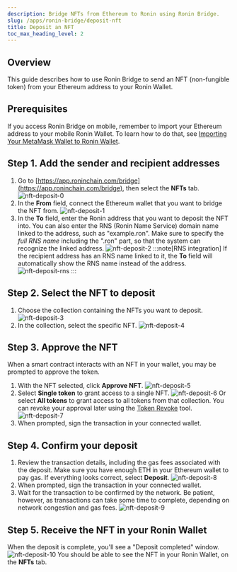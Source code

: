 ```yaml
---
description: Bridge NFTs from Ethereum to Ronin using Ronin Bridge.
slug: /apps/ronin-bridge/deposit-nft
title: Deposit an NFT
toc_max_heading_level: 2
---
```


## Overview

This guide describes how to use Ronin Bridge to send an NFT (non-fungible token) from your Ethereum address to your Ronin Wallet.

## Prerequisites

If you access Ronin Bridge on mobile, remember to import your Ethereum address to your mobile Ronin Wallet. To learn how to do that, see [Importing Your MetaMask Wallet to Ronin Wallet](https://support.roninchain.com/hc/en-us/articles/14862812718107-Importing-Your-MetaMask-Wallet-to-Ronin-Wallet).

## Step 1. Add the sender and recipient addresses

1. Go to [https://app.roninchain.com/bridge](https://app.roninchain.com/bridge), then select the **NFTs** tab.
   ![nft-deposit-0](../assets/nft-deposit-0.png)
2. In the **From** field, connect the Ethereum wallet that you want to bridge the NFT from.
   ![nft-deposit-1](../assets/nft-deposit-1.png)
3. In the **To** field, enter the Ronin address that you want to deposit the NFT into. You can also enter the RNS (Ronin Name Service) domain name linked to the address, such as "example.ron". Make sure to specify the *full RNS name* including the ".ron" part, so that the system can recognize the linked address.
   ![nft-deposit-2](../assets/nft-deposit-2.png)
   :::note[RNS integration]
   If the recipient address has an RNS name linked to it, the **To** field will automatically show the RNS name instead of the address.
   ![nft-deposit-rns](../assets/nft-deposit-rns.png)
   :::

## Step 2. Select the NFT to deposit

1. Choose the collection containing the NFTs you want to deposit.
   ![nft-deposit-3](../assets/nft-deposit-3.png)
2. In the collection, select the specific NFT.
   ![nft-deposit-4](../assets/nft-deposit-4.png)

## Step 3. Approve the NFT

When a smart contract interacts with an NFT in your wallet, you may be prompted to approve the token.

1. With the NFT selected, click **Approve NFT**.
   ![nft-deposit-5](../assets/nft-deposit-5.png)
2. Select **Single token** to grant access to a single NFT.
   ![nft-deposit-6](../assets/nft-deposit-6.png)
   Or select **All tokens** to grant access to all tokens from that collection. You can revoke your approval later using the [Token Revoke](https://ronin.axiedao.org/revoke/) tool.
   ![nft-deposit-7](../assets/nft-deposit-7.png)
3. When prompted, sign the transaction in your connected wallet.

## Step 4. Confirm your deposit

1. Review the transaction details, including the gas fees associated with the deposit. Make sure you have enough ETH in your Ethereum wallet to pay gas. If everything looks correct, select **Deposit**.
   ![nft-deposit-8](../assets/nft-deposit-8.png)
2. When prompted, sign the transaction in your connected wallet.
3. Wait for the transaction to be confirmed by the network. Be patient, however, as transactions can take some time to complete, depending on network congestion and gas fees.
   ![nft-deposit-9](../assets/nft-deposit-9.png)

## Step 5. Receive the NFT in your Ronin Wallet

When the deposit is complete, you'll see a "Deposit completed" window.
![nft-deposit-10](../assets/nft-deposit-10.png)
You should be able to see the NFT in your Ronin Wallet, on the **NFTs** tab.
